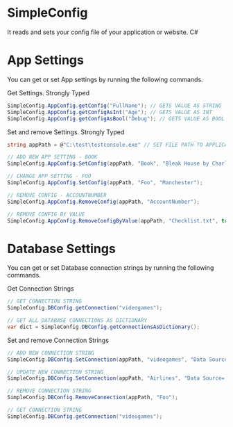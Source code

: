 # SimpleConfig
It reads and sets your config file of your application or website. C#

# App Settings

You can get or set App settings by running the following commands.

Get Settings. Strongly Typed 
```csharp
SimpleConfig.AppConfig.getConfig("FullName"); // GETS VALUE AS STRING
SimpleConfig.AppConfig.getConfigAsInt("Age"); // GETS VALUE AS INT
SimpleConfig.AppConfig.getConfigAsBool("Debug"); // GETS VALUE AS BOOL
```

Set and remove Settings. Strongly Typed 
```csharp
string appPath = @"C:\test\testconsole.exe" // SET FILE PATH TO APPLICATION, NOT CONFIG FILE

// ADD NEW APP SETTING - BOOK
SimpleConfig.AppConfig.SetConfig(appPath, "Book", "Bleak House by Charles Dickens");

// CHANGE APP SETTING - FOO
SimpleConfig.AppConfig.SetConfig(appPath, "Foo", "Manchester");

// REMOVE CONFIG - ACCOUNTNUMBER
SimpleConfig.AppConfig.RemoveConfig(appPath, "AccountNumber");

// REMOVE CONFIG BY VALUE
SimpleConfig.AppConfig.RemoveConfigByValue(appPath, "Checklist.txt", true);
```

# Database Settings

You can get or set Database connection strings by running the following commands.

Get Connection Strings
```csharp
// GET CONNECTION STRING
SimpleConfig.DBConfig.getConnection("videogames");

// GET ALL DATABASE CONNECTIONS AS DICTIONARY
var dict = SimpleConfig.DBConfig.getConnectionsAsDictionary();
```

Set and remove Connection Strings
```csharp
// ADD NEW CONNECTION STRING
SimpleConfig.DBConfig.SetConnection(appPath, "videogames", "Data Source=.;Initial Catalog=gameconsoles;IntegratedSecurity=True");

// UPDATE NEW CONNECTION STRING
SimpleConfig.DBConfig.SetConnection(appPath, "Airlines", "Data Source=.;Initial Catalog=FlightsAbroadLtd;IntegratedSecurity=True");

// REMOVE CONNECTION STRING
SimpleConfig.DBConfig.RemoveConnection(appPath, "Foo");

// GET CONNECTION STRING
SimpleConfig.DBConfig.getConnection("videogames");
```
